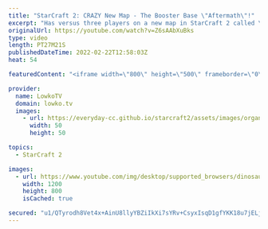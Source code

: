 ```yaml
---
title: "StarCraft 2: CRAZY New Map - The Booster Base \"Aftermath\"!"
excerpt: "Has versus three players on a new map in StarCraft 2 called \"Aftermath\". Aftermath took second place at the TLMC 16 and has a chance to be in one of the future StarCraft 2 map pools.  Protoss vs Protoss 0:00 Protoss vs Zerg 11:16 Protoss vs Terran 19:55  Support my work on Patreon: https://www.patreon.com/lowkotv"
originalUrl: https://youtube.com/watch?v=Z6sAAbXuBks
type: video
length: PT27M21S
publishedDateTime: 2022-02-22T12:58:03Z
heat: 54

featuredContent: "<iframe width=\"800\" height=\"500\" frameborder=\"0\" src=\"https://www.youtube.com/embed/Z6sAAbXuBks\" allow=\"accelerometer; autoplay; encrypted-media; gyroscope; picture-in-picture\" allowfullscreen></iframe>"

provider:
  name: LowkoTV
  domain: lowko.tv
  images:
    - url: https://everyday-cc.github.io/starcraft2/assets/images/organizations/lowko.tv-50x50.jpg
      width: 50
      height: 50

topics:
  - StarCraft 2

images:
  - url: https://www.youtube.com/img/desktop/supported_browsers/dinosaur.png
    width: 1200
    height: 800
    isCached: true

secured: "u1/QTyrodh8Vet4x+AinU8llyYBZiIkXi7sYRv+CsyxIsqD1gfYKK18u7jELjZ95X6Z6FMfnUltvg1gsCE2ppS7vkNlJ1rCXFylPdjKh2aLIW6uqCUZhFQUgmsRkZhaN5tL7t/ggUaSP2Lnhl84pBvWVzpwm9orQL3eHwcnr+mAMjf8+cukZsef71ipYZVZkPiV0V8KTzGWcXGivxQlWOkBGMayHE61v0tRBFZa5uRcTZk7Hp/7nHkqxScWUUTr3Ma9BrH1UTX+46Yb4Z/mxWfH02OXAx2TVTpPAvyvtsH9Dg+5TvaCxYtmRvAbCSdIeJJ/nPefi5+2bB7O/aRpdSj42X0QympIMqZhginoxHaxzf6t8jz9HSTnDLX82qt6qvjxsys5Pc58CpfmwsjEjRjYN50mIvNxgYAbl5/X9PYo=;XdAbjtp5O/wK+MEGpsRdHQ=="
---
```


